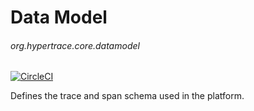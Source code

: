 # Data Model
###### org.hypertrace.core.datamodel

[![CircleCI](https://circleci.com/gh/hypertrace/data-model.svg?style=svg)](https://circleci.com/gh/hypertrace/data-model)

Defines the trace and span schema used in the platform.
